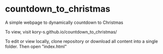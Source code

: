 # countdown_to_christmas
A simple webpage to dynamically countdown to Christmas

To view, visit kory-s.github.io/countdown_to_christmas/

To edit or view locally, clone repository or download all content into a single folder. Then open "index.html"
